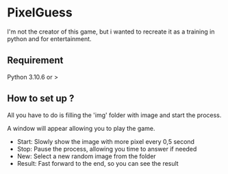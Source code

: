 # PixelGuess

I'm not the creator of this game, but i wanted to recreate it as a training in python and for entertainment.

## Requirement

Python 3.10.6 or >

## How to set up ?

All you have to do is filling the 'img' folder with image and start the process.

A window will appear allowing you to play the game.

- Start: Slowly show the image with more pixel every 0,5 second
- Stop: Pause the process, allowing you time to answer if needed
- New: Select a new random image from the folder
- Result: Fast forward to the end, so you can see the result 